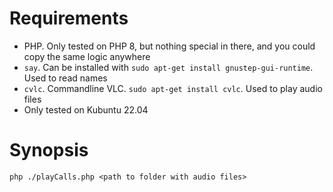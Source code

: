 # Requirements

* PHP. Only tested on PHP 8, but nothing special in there, and you could copy the same logic anywhere
* `say`. Can be installed with `sudo apt-get install gnustep-gui-runtime`. Used to read names
* `cvlc`. Commandline VLC. `sudo apt-get install cvlc`. Used to play audio files
* Only tested on Kubuntu 22.04

# Synopsis

```
php ./playCalls.php <path to folder with audio files>
```

